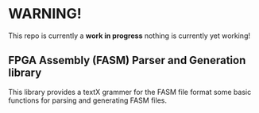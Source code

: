 # WARNING!

This repo is currently a **work in progress** nothing is currently yet working!

## FPGA Assembly (FASM) Parser and Generation library

This library provides a textX grammer for the FASM file format some basic
functions for parsing and generating FASM files.
